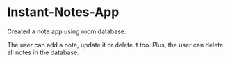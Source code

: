 # Instant-Notes-App
Created a note app using room database.

The user can add a note, update it or delete it too. Plus, the user can delete all notes in the database.
